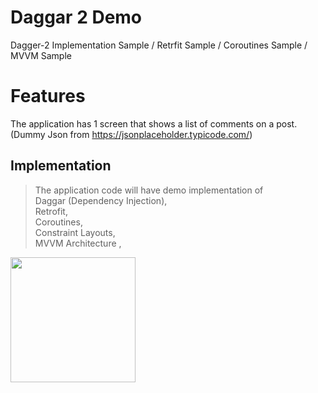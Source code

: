 # Daggar 2 Demo
 Dagger-2 Implementation Sample / Retrfit Sample / Coroutines Sample / MVVM Sample
# Features
The application has 1 screen that shows a list of comments on a post. (Dummy Json from https://jsonplaceholder.typicode.com/) 
## Implementation
> The application code will have demo implementation of </br> Daggar (Dependency Injection), </br>
> Retrofit, </br>
> Coroutines, </br>
> Constraint Layouts, </br>
> MVVM Architecture , </br>
> 

<img src="https://github.com/intsab/Daggar2Demo/blob/main/screenshots/screenshot.png" width="200" />


